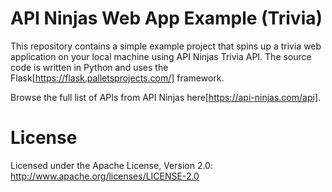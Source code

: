 # API Ninjas Web App Example (Trivia)

This repository contains a simple example project that spins up a trivia web application on your local machine using API Ninjas Trivia API. The source code is written in Python and uses the Flask[https://flask.palletsprojects.com/] framework.

Browse the full list of APIs from API Ninjas here[https://api-ninjas.com/api].

# License

Licensed under the Apache License, Version 2.0: http://www.apache.org/licenses/LICENSE-2.0
